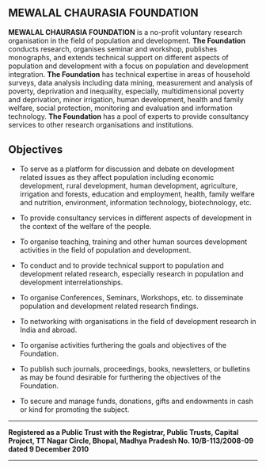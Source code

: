 <h2> MEWALAL CHAURASIA FOUNDATION </h2>

**MEWALAL CHAURASIA FOUNDATION** is a no-profit voluntary research organisation in the field of population and development. **The Foundation** conducts research, organises seminar and workshop, publishes monographs, and extends technical support on different aspects of population and development with a focus on population and development integration. **The Foundation** has technical expertise in areas of household surveys, data analysis including data mining, measurement and analysis of poverty, deprivation and inequality, especially, multidimensional poverty and deprivation, minor irrigation, human development, health and family welfare, social protection, monitoring and evaluation and information technology. **The Foundation** has a pool of experts to provide consultancy services to other research organisations and institutions.

## Objectives ##

* To serve as a platform for discussion and debate on development related issues as they affect population including economic development, rural development, human development, agriculture, irrigation and forests, education and employment, health, family welfare and nutrition, environment, information technology, biotechnology, etc.

* To provide consultancy services in different aspects of development in the context of the welfare of the people.

* To organise teaching, training and other human sources development activities in the field of population and development.

* To conduct and to provide technical support to population and development related research, especially research in population and development interrelationships.

* To organise Conferences, Seminars, Workshops, etc. to disseminate population and development related research findings.

* To networking with organisations in the field of development research in India and abroad.

* To organise activities furthering the goals and objectives of the Foundation.

* To publish such journals, proceedings, books, newsletters, or bulletins as may be found desirable for furthering the objectives of the Foundation.

* To secure and manage funds, donations, gifts and endowments in cash or kind for promoting the subject.

***
**Registered as a Public Trust with the Registrar, Public Trusts, Capital Project, TT Nagar Circle, Bhopal, Madhya Pradesh No. 10/B-113/2008-09 dated 9 December 2010**
***

